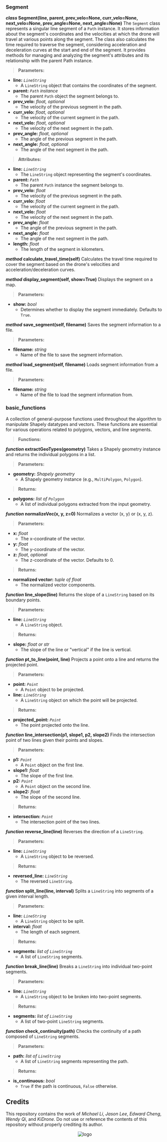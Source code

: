 ### Segment
***class* Segment(line, parent, prev_velo=None, curr_velo=None, next_velo=None, prev_angle=None, next_angle=None)**
The `Segment` class represents a singular line segment of a `Path` instance. It stores information about the segment's coordinates and the velocities at which the drone will travel at various points along the segment. The class also calculates the time required to traverse the segment, considering acceleration and deceleration curves at the start and end of the segment. It provides methods for managing and analyzing the segment's attributes and its relationship with the parent Path instance. 

> **Parameters:**
* **line:** *`LineString`*
  * A `LineString` object that contains the coordinates of the segment.
* **parent:** *`Path` instance*
  * The parent `Path` object the segment belongs to.
* **prev_velo:** *float, optional*
  * The velocity of the previous segment in the path.
* **curr_velo:** *float, optional*
  * The velocity of the current segment in the path.
* **next_velo:** *float, optional*
  * The velocity of the next segment in the path.
* **prev_angle:** *float, optional*
  * The angle of the previous segment in the path.
* **next_angle:** *float, optional*
  * The angle of the next segment in the path.

> **Attributes:**
* **line:** *`LineString`*
  * The `LineString` object representing the segment's coordinates.
* **parent:** *`Path`*
  * The parent `Path` instance the segment belongs to.
* **prev_velo:** *float*
  * The velocity of the previous segment in the path.
* **curr_velo:** *float*
  * The velocity of the current segment in the path.
* **next_velo:** *float*
  * The velocity of the next segment in the path.
* **prev_angle:** *float*
  * The angle of the previous segment in the path.
* **next_angle:** *float*
  * The angle of the next segment in the path.
* **length:** *float*
  * The length of the segment in kilometers.

***method* calculate_travel_time(self)**
Calculates the travel time required to cover the segment based on the drone's velocities and acceleration/deceleration curves.

***method* display_segment(self, show=True)**
Displays the segment on a map.

> **Parameters:**
* **show:** *bool*
  * Determines whether to display the segment immediately. Defaults to `True`.

***method* save_segment(self, filename)**
Saves the segment information to a file.

> **Parameters:**
* **filename:** *string*
  * Name of the file to save the segment information.

***method* load_segment(self, filename)**
Loads segment information from a file.

> **Parameters:**
* **filename:** *string*
  * Name of the file to load the segment information from.


### basic_functions
A collection of general-purpose functions used throughout the algorithm to manipulate Shapely datatypes and vectors. These functions are essential for various operations related to polygons, vectors, and line segments.

> **Functions:**

***function* extractGeoTypes(geometry)**
Takes a Shapely geometry instance and returns the individual polygons in a list.

> **Parameters:**
* **geometry:** *Shapely geometry*
  * A Shapely geometry instance (e.g., `MultiPolygon`, `Polygon`).

> **Returns:**
* **polygons:** *list of `Polygon`*
  * A list of individual polygons extracted from the input geometry.

***function* normalizeVec(x, y, z=0)**
Normalizes a vector (x, y) or (x, y, z).

> **Parameters:**
* **x:** *float*
  * The x-coordinate of the vector.
* **y:** *float*
  * The y-coordinate of the vector.
* **z:** *float, optional*
  * The z-coordinate of the vector. Defaults to 0.

> **Returns:**
* **normalized vector:** *tuple of float*
  * The normalized vector components.

***function* line_slope(line)**
Returns the slope of a `LineString` based on its boundary points.

> **Parameters:**
* **line:** *`LineString`*
  * A `LineString` object.

> **Returns:**
* **slope:** *float or str*
  * The slope of the line or "vertical" if the line is vertical.

***function* pt_to_line(point, line)**
Projects a point onto a line and returns the projected point.

> **Parameters:**
* **point:** *`Point`*
  * A `Point` object to be projected.
* **line:** *`LineString`*
  * A `LineString` object on which the point will be projected.

> **Returns:**
* **projected_point:** *`Point`*
  * The point projected onto the line.

***function* line_intersection(p1, slope1, p2, slope2)**
Finds the intersection point of two lines given their points and slopes.

> **Parameters:**
* **p1:** *`Point`*
  * A `Point` object on the first line.
* **slope1:** *float*
  * The slope of the first line.
* **p2:** *`Point`*
  * A `Point` object on the second line.
* **slope2:** *float*
  * The slope of the second line.

> **Returns:**
* **intersection:** *`Point`*
  * The intersection point of the two lines.

***function* reverse_line(line)**
Reverses the direction of a `LineString`.

> **Parameters:**
* **line:** *`LineString`*
  * A `LineString` object to be reversed.

> **Returns:**
* **reversed_line:** *`LineString`*
  * The reversed `LineString`.

***function* split_line(line, interval)**
Splits a `LineString` into segments of a given interval length.

> **Parameters:**
* **line:** *`LineString`*
  * A `LineString` object to be split.
* **interval:** *float*
  * The length of each segment.

> **Returns:**
* **segments:** *list of `LineString`*
  * A list of `LineString` segments.

***function* break_line(line)**
Breaks a `LineString` into individual two-point segments.

> **Parameters:**
* **line:** *`LineString`*
  * A `LineString` object to be broken into two-point segments.

> **Returns:**
* **segments:** *list of `LineString`*
  * A list of two-point `LineString` segments.

***function* check_continuity(path)**
Checks the continuity of a path composed of `LineString` segments.

> **Parameters:**
* **path:** *list of `LineString`*
  * A list of `LineString` segments representing the path.

> **Returns:**
* **is_continuous:** *bool*
  * `True` if the path is continuous, `False` otherwise.

## Credits
This repository contains the work of *Michael Li*, *Jason Lee*, *Edward Cheng*, *Wendy Qi*, and *KiDrone*. Do not use or reference the contents of this repository without properly crediting its author.

<div align="center">
  <img src="https://github.com/user-attachments/assets/b0b72a19-e0f9-402d-aab6-2a135cb50f2f" alt="logo">
</div>
